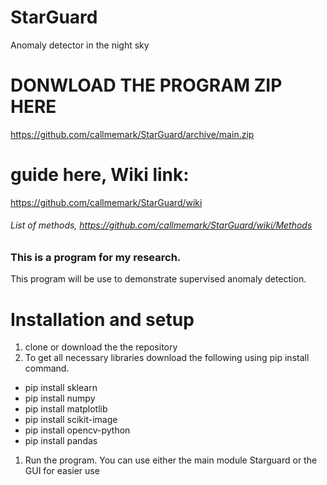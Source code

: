 # StarGuard
 Anomaly detector in the night sky
 
# **DONWLOAD THE PROGRAM ZIP HERE**
https://github.com/callmemark/StarGuard/archive/main.zip

# **guide here, Wiki link**: 
https://github.com/callmemark/StarGuard/wiki

###### List of methods, https://github.com/callmemark/StarGuard/wiki/Methods


### This is a program for my research.
This program will be use to demonstrate supervised anomaly detection.



# **Installation and setup**
1. clone or download the the repository
1. To get all necessary libraries download the following using pip install command.
* pip install sklearn
* pip install numpy
* pip install matplotlib
* pip install scikit-image
* pip install opencv-python
* pip install pandas

1. Run the program. You can use either the main module Starguard or the GUI for easier use

